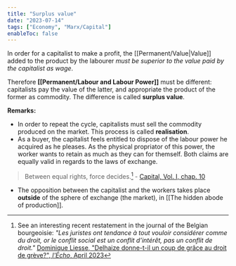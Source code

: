 ```yaml
---
title: "Surplus value"
date: "2023-07-14"
tags: ["Economy", "Marx/Capital"]
enableToc: false
---
```


In order for a capitalist to make a profit, the [[Permanent/Value|Value]] added to the product by the labourer *must be superior to the value paid by the capitalist as wage*.

Therefore **[[Permanent/Labour and Labour Power]]** must be different: capitalists pay the value of the latter, and appropriate the product of the former as commodity. The difference is called **surplus value**.

**Remarks:**
- In order to repeat the cycle, capitalists must sell the commodity produced on the market. This process is called **realisation**. 
- As a buyer, the capitalist feels entitled to dispose of the labour power he acquired as he pleases. As the physical propriator of this power, the worker wants to retain as much as they can for themself. Both claims are equally valid in regards to the laws of exchange.
> Between equal rights, force decides.[^1] - [Capital, Vol. I, chap. 10](https://www.marxists.org/archive/marx/works/1867-c1/ch10.htm)
- The opposition between the capitalist and the workers takes place **outside** of the sphere of exchange (the market), in [[The hidden abode of production]].

[^1]: See an interesting recent restatement in the journal of the Belgian bourgeoisie: *"Les juristes ont tendance à tout vouloir considérer comme du droit, or le conflit social est un conflit d’intérêt, pas un conflit de droit."* [Dominique Liesse, "Delhaize donne-t-il un coup de grâce au droit de grève?", *l'Écho*, April 2023](https://www.lecho.be/entreprises/grande-distribution/delhaize-donne-t-il-un-coup-de-grace-au-droit-de-greve/10461945)
